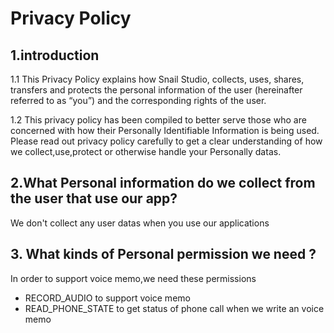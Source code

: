 # Privacy Policy
## 1.introduction
   1.1 This Privacy Policy explains how Snail Studio, collects, uses, shares, transfers and protects the personal information of the user (hereinafter referred to as “you”) and the corresponding rights of the user.
   
   1.2 This privacy policy has been compiled to better serve those who are concerned with how their Personally Identifiable Information is being used. Please read out privacy policy carefully to get a clear understanding of how we collect,use,protect or otherwise handle your Personally datas.
     
## 2.What Personal information do we collect from the user that use our app?
   We don't collect any user datas when you use our applications
   
   
## 3. What kinds of Personal permission we need ?
   In order to support voice memo,we need these permissions
   - RECORD_AUDIO to support voice memo
   - READ_PHONE_STATE to get status of phone call when we write an voice memo
